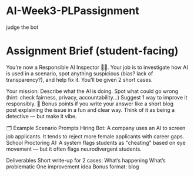 # AI-Week3-PLPassignment
judge the bot
# Assignment Brief (student-facing)

You’re now a Responsible AI Inspector 🕵️‍♂️. Your job is to investigate how AI is used in a scenario, spot anything suspicious (bias? lack of transparency?), and help fix it. You'll be given 2 short cases.

Your mission:
Describe what the AI is doing.
Spot what could go wrong (hint: check fairness, privacy, accountability...)
Suggest 1 way to improve it responsibly.
🎨 Bonus points if you write your answer like a short blog post explaining the issue in a fun and clear way.
Think of it as being a detective — but make it vibe. 


🗂️ Example Scenario Prompts
Hiring Bot: A company uses an AI to screen job applicants. It tends to reject more female applicants with career gaps.
School Proctoring AI: A system flags students as "cheating" based on eye movement — but it often flags neurodivergent students.

Deliverables
Short write-up for 2 cases:
What’s happening
What’s problematic
One improvement idea
Bonus format: blog
